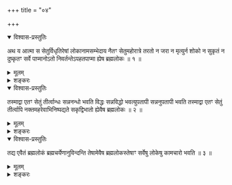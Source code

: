 +++
title = "०४"

+++

<details open><summary>विश्वास-प्रस्तुतिः</summary>

अथ य आत्मा स सेतुर्विधृतिरेषां लोकानामसम्भेदाय नैतꣳ सेतुमहोरात्रे तरतो न
जरा न मृत्युर्न शोको न सुकृतं न दुष्कृतꣳ सर्वे पाप्मानोऽतो
निवर्तन्तेऽपहतपाप्मा ह्येष ब्रह्मलोकः ॥ १ ॥
</details>

<details><summary>मूलम्</summary>

अथ य आत्मा स सेतुर्विधृतिरेषां लोकानामसम्भेदाय नैतꣳ सेतुमहोरात्रे तरतो न
जरा न मृत्युर्न शोको न सुकृतं न दुष्कृतꣳ सर्वे पाप्मानोऽतो
निवर्तन्तेऽपहतपाप्मा ह्येष ब्रह्मलोकः ॥ १ ॥
</details>

<details><summary>शङ्करः</summary>

अथ य आत्मेति । उक्तलक्षणो यः सम्प्रसादः, तस्य स्वरूपं
वक्ष्यमाणैरुक्तैरनुक्तैश्च गुणैः
पुनः स्तूयते, ब्रह्मचर्यसाधनसम्बन्धार्थम् । य एषः यथोक्तलक्षणः
आत्मा, स सेतुरिव सेतुः । विधृतिः विधरणः । अनेन हि सर्वं
जगद्वर्णाश्रमादिक्रियाकारकफलादिभेदनियमैः कर्तुरनुरूपं
विदधता विधृतम् । अध्रियमाणं हि ईश्वरेणेदं विश्वं विनश्येद्यतः,
तस्मात्स सेतुः विधृतिः । किमर्थं स सेतुरिति, आह — एषां भूरादीनां लोकानां
कर्तृकर्मफलाश्रयाणाम् असम्भेदाय अविदारणाय अविनाशायेत्येतत् ।
किंविशिष्टश्चासौ सेतुरिति, आह — नैतम् ,
सेतुमात्मानमहोरात्रे सर्वस्य जनिमतः परिच्छेदके सती
नैतं तरतः । यथा अन्ये संसारिणः कालेन अहोरात्रादिलक्षणेन
परिच्छेद्या, न तथा अयं काल परिच्छेद्य इत्यभिप्रायः,
‘यस्मादर्वाक्संवत्सरोऽहोभिः परिवर्तते’ (छा. उ. ६ । ८ । ७) इति
श्रुत्यन्तरात् । अत एव एनं न जरा तरति न प्राप्नोति । तथा न
मृत्युः न शोकः न सुकृतं न दुष्कृतम् , सुकृतदुष्कृते धर्माधर्मौ ।
प्राप्तिरत्र तरणशब्देन अभिप्रेता, नातिक्रमणम् । कारणं हि आत्मा । न शक्यं
हि कारणातिक्रमणं कर्तुं कार्येण । अहोरात्रादि च सर्वं सतः कार्यम् ।
अन्येन हि अन्यस्य प्राप्तिः अतिक्रमणं वा क्रियेत, न तु तेनैव
तस्य । न हि घटेन मृत्प्राप्यते अतिक्रम्यते वा । यद्यपि पूर्वम् ‘य
आत्मापहतपाप्मा’ (छा. उ. ८ । ७ । १) इत्यादिना पाप्मादिप्रतिषेध उक्त
एव, तथापिहायं विशेषः — न तरतीति प्राप्तिविषयत्वं प्रतिषिध्यते । तत्र
अविशेषेण जराद्यभावमात्रमुक्तम् । अहोरात्राद्या उक्ता अनुक्ताश्च
अन्ये सर्वे पाप्मानः उच्यन्ते ; अतः अस्मादात्मनः सेतोः निवर्तन्ते
अप्राप्यैवेत्यर्थः । अपहतपाप्मा हि एष ब्रह्मैव लोकः ब्रह्मलोकः
उक्तः ॥
</details>

<details open><summary>विश्वास-प्रस्तुतिः</summary>

तस्माद्वा एतꣳ सेतुं तीर्त्वान्धः सन्ननन्धो भवति विद्धः सन्नविद्धो
भवत्युपतापी सन्ननुपतापी भवति तस्माद्वा एतꣳ सेतुं
तीर्त्वापि नक्तमहरेवाभिनिष्पद्यते सकृद्विभातो
ह्येवैष ब्रह्मलोकः ॥ २ ॥
</details>

<details><summary>मूलम्</summary>

तस्माद्वा एतꣳ सेतुं तीर्त्वान्धः सन्ननन्धो भवति विद्धः सन्नविद्धो
भवत्युपतापी सन्ननुपतापी भवति तस्माद्वा एतꣳ सेतुं
तीर्त्वापि नक्तमहरेवाभिनिष्पद्यते सकृद्विभातो
ह्येवैष ब्रह्मलोकः ॥ २ ॥
</details>

<details><summary>शङ्करः</summary>

यस्माच्च पाप्मकार्यमान्ध्यादि शरीरवतः स्यात् न त्वशरीरस्य, तस्माद्वा
एतमात्मानं सेतुं तीर्त्वा प्राप्य अनन्धो भवति देहवत्त्वे
पूर्वमन्धोऽपि सन् । तथा विद्धः सन् देहवत्त्वे स
देहवियोगे सेतुं प्राप्य अविद्धो भवति । तथोपतापी
रोगाद्युपतापवान्सन् अनुपतापी भवति । किञ्च यस्मादहोरात्रे न
स्तः सेतौ, तस्माद्वा एतं सेतुं तीर्त्वा प्राप्य नक्तमपि तमोरूपं
रात्रिरपि सर्वमहरेवाभिनिष्पद्यते ;
विज्ञप्त्यात्मज्योतिःस्वरूपमहरिवाहः
सदैकरूपं विदुषः सम्पद्यत इत्यर्थः । सकृद्विभातः सदा विभातः सदैकरूपः
स्वेन रूपेण एष ब्रह्मलोकः ॥
</details>

<details open><summary>विश्वास-प्रस्तुतिः</summary>

तद्य एवैतं ब्रह्मलोकं ब्रह्मचर्येणानुविन्दन्ति तेषामेवैष
ब्रह्मलोकस्तेषाꣳ सर्वेषु लोकेषु कामचारो
भवति ॥ ३ ॥
</details>

<details><summary>मूलम्</summary>

तद्य एवैतं ब्रह्मलोकं ब्रह्मचर्येणानुविन्दन्ति तेषामेवैष
ब्रह्मलोकस्तेषाꣳ सर्वेषु लोकेषु कामचारो
भवति ॥ ३ ॥
</details>

<details><summary>शङ्करः</summary>

तत् तत्रैवं सति एवं यथोक्तं ब्रह्मलोकं ब्रह्मचर्येण
स्त्रीविषयतृष्णात्यागेन
शास्त्राचार्योपदेशमनुविन्दन्ति स्वात्मसंवेद्यतामापादयन्ति
ये, तेषामेव ब्रह्मचर्यसाधनवतां ब्रह्मविदाम् एष ब्रह्मलोकः, नान्येषां
स्त्रीविषयसम्पर्कजाततृष्णानां ब्रह्मविदामपीत्यर्थः । तेषां सर्वेषु
लोकेषु कामचारो भवतीत्युक्तार्थम् । तस्मात्परमम् एतत्साधनं
ब्रह्मचर्यं ब्रह्मविदामित्यभिप्रायः ॥

इति चतुर्थखण्डभाष्यम् ॥
</details>